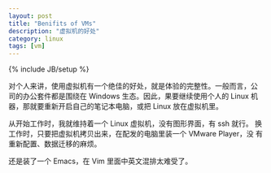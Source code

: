 ```yaml
---
layout: post
title: "Benifits of VMs"
description: "虚拟机的好处"
category: linux
tags: [vm]
---
```

{% include JB/setup %}

对个人来讲，使用虚拟机有一个绝佳的好处，就是体验的完整性。一般而言，公
司的办公套件都是围绕在 Windows 生态。因此，果要继续使用个人的 Linux 机
器，那就要重新开启自己的笔记本电脑，或把 Linux 放在虚拟机里。

从开始工作时，我就维持着一个 Linux 虚拟机，没有图形界面，有 ssh 就行。
换工作时，只要把虚拟机拷贝出来，在配发的电脑里装一个 VMware Player，没
有重新配置、数据迁移的麻烦。

还是装了一个 Emacs，在 Vim 里面中英文混排太难受了。
